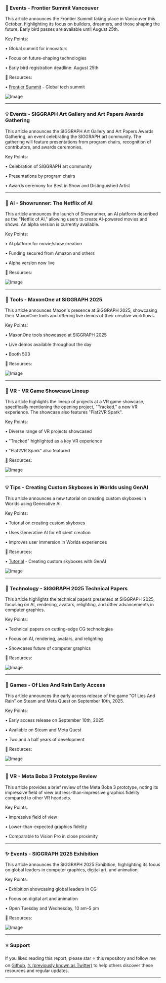 ### 🚀 Events - Frontier Summit Vancouver

This article announces the Frontier Summit taking place in Vancouver this October, highlighting its focus on builders, dreamers, and those shaping the future. Early bird passes are available until August 25th.


Key Points:

• Global summit for innovators

• Focus on future-shaping technologies

• Early bird registration deadline: August 25th


🔗 Resources:

• [Frontier Summit](http://Frontiersummit.xyz) -  Global tech summit

![Image](https://pbs.twimg.com/media/GyL4iGlaEAA7OwM?format=jpg&name=small)

---

### 💡 Events - SIGGRAPH Art Gallery and Art Papers Awards Gathering

This article announces the SIGGRAPH Art Gallery and Art Papers Awards Gathering, an event celebrating the SIGGRAPH art community.  The gathering will feature presentations from program chairs, recognition of contributors, and awards ceremonies.


Key Points:

• Celebration of SIGGRAPH art community

• Presentations by program chairs

• Awards ceremony for Best in Show and Distinguished Artist


---

### 🤖 AI - Showrunner: The Netflix of AI

This article announces the launch of Showrunner, an AI platform described as the "Netflix of AI," allowing users to create AI-powered movies and shows.  An alpha version is currently available.


Key Points:

• AI platform for movie/show creation

• Funding secured from Amazon and others

• Alpha version now live


🔗 Resources:

![Image](https://pbs.twimg.com/amplify_video_thumb/1950574864974352384/img/H62B_HXsfAmEkNk9.jpg)

---

### 🚀 Tools - MaxonOne at SIGGRAPH 2025

This article announces Maxon's presence at SIGGRAPH 2025, showcasing their MaxonOne tools and offering live demos of their creative workflows.


Key Points:

• MaxonOne tools showcased at SIGGRAPH 2025

• Live demos available throughout the day

• Booth 503


🔗 Resources:

![Image](https://pbs.twimg.com/media/GyLWao4XIAAxdMT.jpg)

---

### 🤖 VR - VR Game Showcase Lineup

This article highlights the lineup of projects at a VR game showcase, specifically mentioning the opening project, "Tracked," a new VR experience.  The showcase also features "Flat2VR Spark".


Key Points:

• Diverse range of VR projects showcased

• "Tracked" highlighted as a key VR experience

• "Flat2VR Spark" also featured


🔗 Resources:

![Image](https://pbs.twimg.com/media/GyKtobGXUAAPLUY?format=jpg&name=small)

---

### 💡 Tips - Creating Custom Skyboxes in Worlds using GenAI

This article announces a new tutorial on creating custom skyboxes in Worlds using Generative AI.


Key Points:

• Tutorial on creating custom skyboxes

• Uses Generative AI for efficient creation

• Improves user immersion in Worlds experiences


🔗 Resources:

• [Tutorial](https://bit.ly/4mlZgDy) -  Creating custom skyboxes with GenAI

![Image](https://pbs.twimg.com/amplify_video_thumb/1955326002919342080/img/4Fu4boT5ehGoJR53.jpg)

---

### 🤖 Technology - SIGGRAPH 2025 Technical Papers

This article highlights the technical papers presented at SIGGRAPH 2025, focusing on AI, rendering, avatars, relighting, and other advancements in computer graphics.


Key Points:

• Technical papers on cutting-edge CG technologies

• Focus on AI, rendering, avatars, and relighting

• Showcases future of computer graphics


🔗 Resources:

![Image](https://pbs.twimg.com/media/GyK1bOdXkAAdXHP?format=jpg&name=small)

---

### 🚀 Games - Of Lies And Rain Early Access

This article announces the early access release of the game "Of Lies And Rain" on Steam and Meta Quest on September 10th, 2025.


Key Points:

• Early access release on September 10th, 2025

• Available on Steam and Meta Quest

• Two and a half years of development


🔗 Resources:

![Image](https://pbs.twimg.com/amplify_video_thumb/1955300038537625600/img/osrheEm8eJcF83WG.jpg)

---

### 🤖 VR - Meta Boba 3 Prototype Review

This article provides a brief review of the Meta Boba 3 prototype, noting its impressive field of view but less-than-impressive graphics fidelity compared to other VR headsets.


Key Points:

• Impressive field of view

• Lower-than-expected graphics fidelity

• Comparable to Vision Pro in close proximity


---

### ✨ Events - SIGGRAPH 2025 Exhibition

This article announces the SIGGRAPH 2025 Exhibition, highlighting its focus on global leaders in computer graphics, digital art, and animation.


Key Points:

• Exhibition showcasing global leaders in CG

• Focus on digital art and animation

• Open Tuesday and Wednesday, 10 am–5 pm


🔗 Resources:

![Image](https://pbs.twimg.com/media/GyKkRrFXIAU3-s-?format=jpg&name=small)


---

### ⭐️ Support

If you liked reading this report, please star ⭐️ this repository and follow me on [Github](https://github.com/Drix10), [𝕏 (previously known as Twitter)](https://x.com/DRIX_10_) to help others discover these resources and regular updates.

---